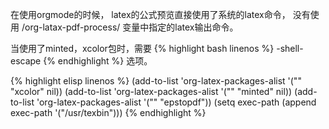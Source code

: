  在使用orgmode的时候， latex的公式预览直接使用了系统的latex命令，
 没有使用 /org-latax-pdf-process/ 变量中指定的latex输出命令。
 
 当使用了minted，xcolor包时，需要
{% highlight bash linenos %}
-shell-escape 
{% endhighlight %}
选项。


{% highlight elisp linenos %}
(add-to-list 'org-latex-packages-alist '("" "xcolor" nil))
(add-to-list 'org-latex-packages-alist '("" "minted" nil))
(add-to-list 'org-latex-packages-alist '("" "epstopdf"))
(setq exec-path (append exec-path '("/usr/texbin")))
{% endhighlight %}